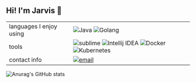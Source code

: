 <h2>Hi! I'm Jarvis 👋</h2>
<table>
<tr>
<td>
languages I enjoy using
</td>
<td>
<img alt="Java" src="https://img.shields.io/badge/Java-ED8B00?style=for-the-badge&logo=java&logoColor=white">
<img alt="Golang" src="https://img.shields.io/badge/Go-00ADD8?style=for-the-badge&logo=go&logoColor=white">
</td>
<tr>
<tr>
<td>
tools
</td>
<td>
<img alt="sublime" src="https://img.shields.io/badge/sublime_text-696969?style=flat-square&logo=sublime-text&logoColor=important">
<img alt="Intellij IDEA" src="https://img.shields.io/badge/-IDEA-696969?style=flat-square&logo=intellij-idea&logoColor=fff">
<img alt="Docker" src="https://img.shields.io/badge/-Docker-696969?style=flat-square&logo=docker&logoColor=0091e2">
<img alt="Kubernetes" src="https://img.shields.io/badge/-Kubernetes-696969?style=flat-square&logo=kubernetes&logoColor=3371e3">
</td>
</tr>
<tr>
<td>contact info</td>
<td>
<a href="mailto:adam@jarvis.gg">
<img alt="email" src="https://img.shields.io/badge/Email-adam[at]jarvis[dot]gg-696969?style=flat-square&logo=microsoft-outlook&logoColor=0078d7">
</a>
</td>
</tr>
</table>

![Anurag's GitHub stats](https://github-readme-stats.vercel.app/api?username=jarvvski&count_private=true&show_icons=true&hide_border=true&theme=nord)
